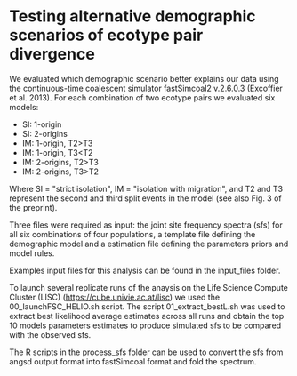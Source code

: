 
# Testing alternative demographic scenarios of ecotype pair divergence

We evaluated which demographic scenario better explains our data using the continuous-time coalescent simulator fastSimcoal2 v.2.6.0.3 (Excoffier et al. 2013). 
For each combination of two ecotype pairs we evaluated six models:

* SI: 1-origin
* SI: 2-origins
* IM: 1-origin, T2>T3
* IM: 1-origin, T3<T2
* IM: 2-origins, T2>T3
* IM: 2-origins, T3>T2

Where SI = "strict isolation", IM = "isolation with migration", and T2 and T3 represent the second and third split events in the model (see also Fig. 3 of the preprint).

Three files were required as input: the joint site frequency spectra (sfs) for all six combinations of four populations, a template file defining the demographic model and a estimation file defining the parameters priors and model rules. 
  
Examples input files for this analysis can be found in the input_files folder.
  
To launch several replicate runs of the anaysis on the Life Science Compute Cluster (LISC) (https://cube.univie.ac.at/lisc) we used the 00_launchFSC_HELIO.sh script.
The script 01_extract_bestL.sh was used to extract best likelihood average estimates across all runs and obtain the top 10 models parameters estimates to produce simulated sfs to be compared with the observed sfs.
  
The R scripts in the process_sfs folder can be used to convert the sfs from angsd output format into fastSimcoal format and fold the spectrum.
